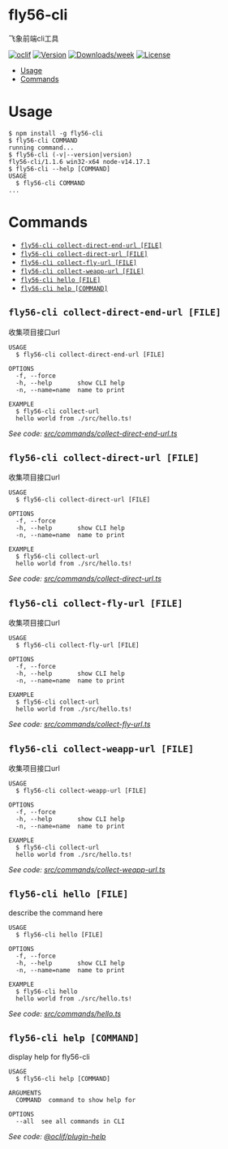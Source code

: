 fly56-cli
==========

飞象前端cli工具

[![oclif](https://img.shields.io/badge/cli-oclif-brightgreen.svg)](https://oclif.io)
[![Version](https://img.shields.io/npm/v/fly56-cli.svg)](https://npmjs.org/package/fly56-cli)
[![Downloads/week](https://img.shields.io/npm/dw/fly56-cli.svg)](https://npmjs.org/package/fly56-cli)
[![License](https://img.shields.io/npm/l/fly56-cli.svg)](https://github.com/ZHocean123/fly56-cli/blob/master/package.json)

<!-- toc -->
* [Usage](#usage)
* [Commands](#commands)
<!-- tocstop -->
# Usage
<!-- usage -->
```sh-session
$ npm install -g fly56-cli
$ fly56-cli COMMAND
running command...
$ fly56-cli (-v|--version|version)
fly56-cli/1.1.6 win32-x64 node-v14.17.1
$ fly56-cli --help [COMMAND]
USAGE
  $ fly56-cli COMMAND
...
```
<!-- usagestop -->
# Commands
<!-- commands -->
* [`fly56-cli collect-direct-end-url [FILE]`](#fly56-cli-collect-direct-end-url-file)
* [`fly56-cli collect-direct-url [FILE]`](#fly56-cli-collect-direct-url-file)
* [`fly56-cli collect-fly-url [FILE]`](#fly56-cli-collect-fly-url-file)
* [`fly56-cli collect-weapp-url [FILE]`](#fly56-cli-collect-weapp-url-file)
* [`fly56-cli hello [FILE]`](#fly56-cli-hello-file)
* [`fly56-cli help [COMMAND]`](#fly56-cli-help-command)

## `fly56-cli collect-direct-end-url [FILE]`

收集项目接口url

```
USAGE
  $ fly56-cli collect-direct-end-url [FILE]

OPTIONS
  -f, --force
  -h, --help       show CLI help
  -n, --name=name  name to print

EXAMPLE
  $ fly56-cli collect-url
  hello world from ./src/hello.ts!
```

_See code: [src/commands/collect-direct-end-url.ts](https://github.com/ZHocean123/fly56-cli/blob/v1.1.6/src/commands/collect-direct-end-url.ts)_

## `fly56-cli collect-direct-url [FILE]`

收集项目接口url

```
USAGE
  $ fly56-cli collect-direct-url [FILE]

OPTIONS
  -f, --force
  -h, --help       show CLI help
  -n, --name=name  name to print

EXAMPLE
  $ fly56-cli collect-url
  hello world from ./src/hello.ts!
```

_See code: [src/commands/collect-direct-url.ts](https://github.com/ZHocean123/fly56-cli/blob/v1.1.6/src/commands/collect-direct-url.ts)_

## `fly56-cli collect-fly-url [FILE]`

收集项目接口url

```
USAGE
  $ fly56-cli collect-fly-url [FILE]

OPTIONS
  -f, --force
  -h, --help       show CLI help
  -n, --name=name  name to print

EXAMPLE
  $ fly56-cli collect-url
  hello world from ./src/hello.ts!
```

_See code: [src/commands/collect-fly-url.ts](https://github.com/ZHocean123/fly56-cli/blob/v1.1.6/src/commands/collect-fly-url.ts)_

## `fly56-cli collect-weapp-url [FILE]`

收集项目接口url

```
USAGE
  $ fly56-cli collect-weapp-url [FILE]

OPTIONS
  -f, --force
  -h, --help       show CLI help
  -n, --name=name  name to print

EXAMPLE
  $ fly56-cli collect-url
  hello world from ./src/hello.ts!
```

_See code: [src/commands/collect-weapp-url.ts](https://github.com/ZHocean123/fly56-cli/blob/v1.1.6/src/commands/collect-weapp-url.ts)_

## `fly56-cli hello [FILE]`

describe the command here

```
USAGE
  $ fly56-cli hello [FILE]

OPTIONS
  -f, --force
  -h, --help       show CLI help
  -n, --name=name  name to print

EXAMPLE
  $ fly56-cli hello
  hello world from ./src/hello.ts!
```

_See code: [src/commands/hello.ts](https://github.com/ZHocean123/fly56-cli/blob/v1.1.6/src/commands/hello.ts)_

## `fly56-cli help [COMMAND]`

display help for fly56-cli

```
USAGE
  $ fly56-cli help [COMMAND]

ARGUMENTS
  COMMAND  command to show help for

OPTIONS
  --all  see all commands in CLI
```

_See code: [@oclif/plugin-help](https://github.com/oclif/plugin-help/blob/v3.2.2/src/commands/help.ts)_
<!-- commandsstop -->
